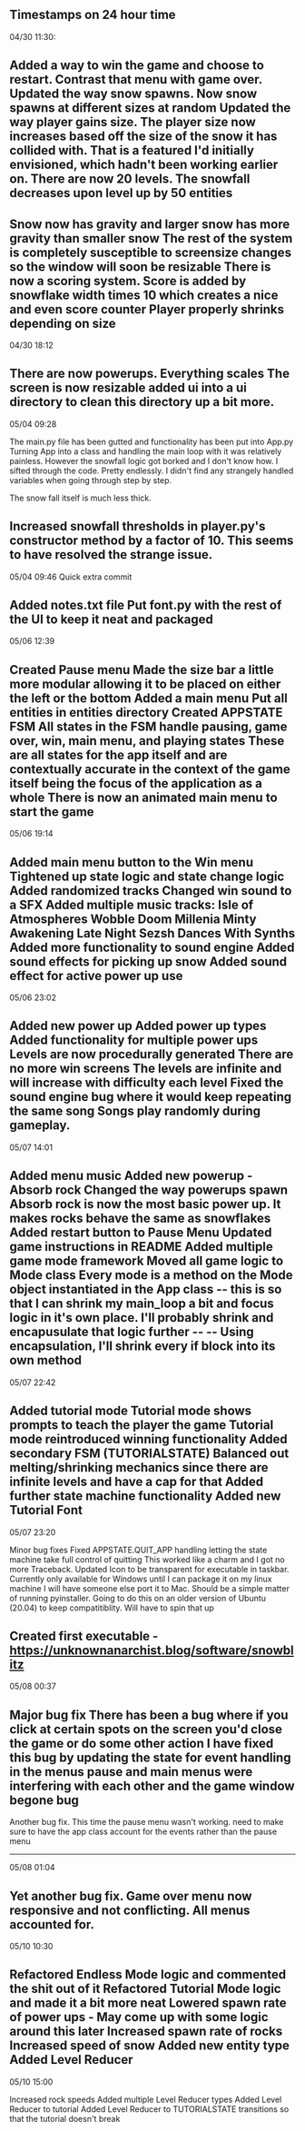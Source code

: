 Timestamps on 24 hour time
-----------------
04/30 11:30:

Added a way to win the game and choose to restart. Contrast that menu with game over. 
Updated the way snow spawns. Now snow spawns at different sizes at random
Updated the way player gains size. The player size now increases based off the size of the snow it has collided with.
That is a featured I'd initially envisioned, which hadn't been working earlier on.
There are now 20 levels.
The snowfall decreases upon level up by 50 entities
----------------------------------------

Snow now has gravity and larger snow has more gravity than smaller snow
The rest of the system is completely susceptible to screensize changes so the window will soon be resizable
There is now a scoring system. Score is added by snowflake width times 10 which creates a nice and even score counter
Player properly shrinks depending on size
----------------------------------------
04/30 18:12

There are now powerups. 
Everything scales
The screen is now resizable
added ui into a ui directory to clean this directory up a bit more.
-----------------------------------------------------------------
05/04 09:28

The main.py file has been gutted and functionality has been put into App.py
Turning App into a class and handling the main loop with it was relatively painless.
However the snowfall logic got borked and I don't know how. I sifted through the code.
Pretty endlessly. I didn't find any strangely handled variables when going through step by step.

The snow fall itself is much less thick.

Increased snowfall thresholds in player.py's constructor method by a factor of 10. This seems to have resolved the strange issue.
---------------------------------
05/04 09:46
Quick extra commit

Added notes.txt file
Put font.py with the rest of the UI to keep it neat and packaged
-----------------------------------------------------------------
05/06 12:39

Created Pause menu
Made the size bar a little more modular allowing it to be placed on either the left or the bottom
Added a main menu
Put all entities in entities directory
Created APPSTATE FSM
All states in the FSM handle pausing, game over, win, main menu, and playing states
These are all states for the app itself and are contextually accurate in the context of the game itself being the focus of the application as a whole
There is now an animated main menu to start the game
-----------------------------------------------------
05/06 19:14

Added main menu button to the Win menu
Tightened up state logic and state change logic
Added randomized tracks
Changed win sound to a SFX
Added multiple music tracks:
Isle of Atmospheres
Wobble Doom
Millenia
Minty Awakening
Late Night Sezsh
Dances With Synths
Added more functionality to sound engine
Added sound effects for picking up snow
Added sound effect for active power up use
------------------------------------------
05/06 23:02

Added new power up
Added power up types
Added functionality for multiple power ups
Levels are now procedurally generated
There are no more win screens
The levels are infinite and will increase with difficulty each level
Fixed the sound engine bug where it would keep repeating the same song
Songs play randomly during gameplay.
-------------------------------------
05/07 14:01

Added menu music
Added new powerup - Absorb rock
Changed the way powerups spawn
Absorb rock is now the most basic power up. It makes rocks behave the same as snowflakes
Added restart button to Pause Menu
Updated game instructions in README
Added multiple game mode framework
Moved all game logic to Mode class
Every mode is a method on the Mode object instantiated in the App class
-- this is so that I can shrink my main_loop a bit and focus logic in it's own place. I'll probably shrink and encapusulate that logic further
-- -- Using encapsulation, I'll shrink every if block into its own method
--------------------------------------------------------------------------
05/07 22:42

Added tutorial mode
Tutorial mode shows prompts to teach the player the game
Tutorial mode reintroduced winning functionality
Added secondary FSM (TUTORIALSTATE)
Balanced out melting/shrinking mechanics since there are infinite levels and have a cap for that
Added further state machine functionality
Added new Tutorial Font
-----------------------
05/07 23:20

Minor bug fixes
Fixed APPSTATE.QUIT_APP handling letting the state machine take full control of quitting
This worked like a charm and I got no more Traceback. 
Updated Icon to be transparent for executable in taskbar.
Currently only available for Windows until I can package it on my linux machine
I will have someone else port it to Mac. Should be a simple matter of running pyinstaller.
Going to do this on an older version of Ubuntu (20.04) to keep compatitiblity. Will have to spin that up

Created first executable - https://unknownanarchist.blog/software/snowblitz
----------------------------------------------------------------------------

05/08 00:37

Major bug fix
There has been a bug where if you click at certain spots on the screen you'd close the game or do some other action
I have fixed this bug by updating the state for event handling in the menus
pause and main menus were interfering with each other and the game window
begone bug
----------

Another bug fix. This time the pause menu wasn't working. need to make sure to have the app class account for the events rather than the pause menu

-------------------------
05/08 01:04

Yet another bug fix.
Game over menu now responsive and not conflicting. All menus accounted for.
--------------------------
05/10 10:30

Refactored Endless Mode logic and commented the shit out of it
Refactored Tutorial Mode logic and made it a bit more neat
Lowered spawn rate of power ups - May come up with some logic around this later
Increased spawn rate of rocks
Increased speed of snow
Added new entity type
Added Level Reducer
-------------------
05/10 15:00

Increased rock speeds
Added multiple Level Reducer types
Added Level Reducer to tutorial
Added Level Reducer to TUTORIALSTATE transitions so that the tutorial doesn't break